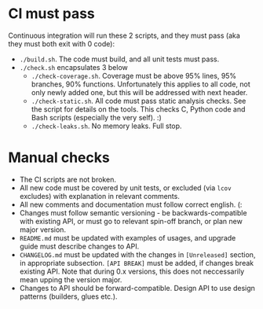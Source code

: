 # CI must pass

Continuous integration will run these 2 scripts, and they must pass (aka they must both exit with 0 code):

- `./build.sh`. The code must build, and all unit tests must pass.
- `./check.sh` encapsulates 3 below
  - `./check-coverage.sh`. Coverage must be above 95% lines, 95% branches, 90% functions.
  Unfortunately this applies to all code, not only newly added one, but this will be addressed with next header.
  - `./check-static.sh`. All code must pass static analysis checks. See the script for details on the tools.
  This checks C, Python code and Bash scripts (especially the very self). :)
  - `./check-leaks.sh`. No memory leaks. Full stop.

# Manual checks

- The CI scripts are not broken.
- All new code must be covered by unit tests, or excluded (via `lcov` excludes) with explanation in relevant comments.
- All new comments and documentation must follow correct english. (:
- Changes must follow semantic versioning - be backwards-compatible with existing API, or must go to relevant spin-off branch, or plan new major version.
- `README.md` must be updated with examples of usages, and upgrade guide must describe changes to API.
- `CHANGELOG.md` must be updated with the changes in `[Unreleased]` section, in appropriate subsection.
  `[API BREAK]` must be added, if changes break existing API.
  Note that during 0.x versions, this does not neccessarily mean upping the version major.
- Changes to API should be forward-compatible. Design API to use design patterns (builders, glues etc.).

